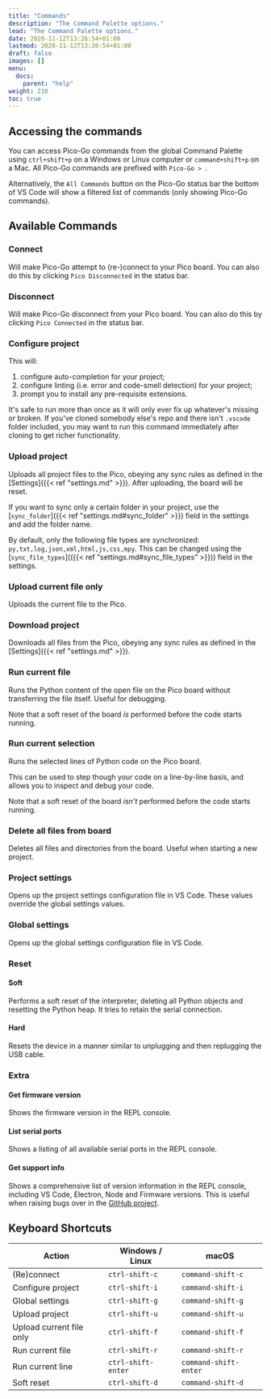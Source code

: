 ```yaml
---
title: "Commands"
description: "The Command Palette options."
lead: "The Command Palette options."
date: 2020-11-12T13:26:54+01:00
lastmod: 2020-11-12T13:26:54+01:00
draft: false
images: []
menu: 
  docs:
    parent: "help"
weight: 210
toc: true
---
```


## Accessing the commands

You can access Pico-Go commands from the global Command Palette using `ctrl+shift+p` on a Windows or Linux computer or `command+shift+p` on a Mac. All Pico-Go commands are prefixed with `Pico-Go > `.

Alternatively, the `All Commands` button on the Pico-Go status bar the bottom of VS Code will show a filtered list of commands (only showing Pico-Go commands).

## Available Commands

### Connect

Will make Pico-Go attempt to (re-)connect to your Pico board. You can also do this by clicking `Pico Disconnected` in the status bar.

### Disconnect

Will make Pico-Go disconnect from your Pico board. You can also do this by clicking `Pico Connected` in the status bar.

### Configure project

This will:

1. configure auto-completion for your project;
2. configure linting (i.e. error and code-smell detection) for your project;
3. prompt you to install any pre-requisite extensions.

It's safe to run more than once as it will only ever fix up whatever's missing or broken. If you've cloned somebody else's repo and there isn't `.vscode` folder included, you may want to run this command immediately after cloning to get richer functionality.

### Upload project

Uploads all project files to the Pico, obeying any sync rules as defined in the [Settings]({{< ref "settings.md" >}}). After uploading, the board will be reset.

If you want to sync only a certain folder in your project, use the [`sync_folder`]({{< ref "settings.md#sync_folder" >}}) field in the settings and add the folder name.

By default, only the following file types are synchronized: `py,txt,log,json,xml,html,js,css,mpy`. This can be changed using the [`sync_file_types`](({{< ref "settings.md#sync_file_types" >}})) field in the settings.

### Upload current file only

Uploads the current file to the Pico.

### Download project

Downloads all files from the Pico, obeying any sync rules as defined in the [Settings]({{< ref "settings.md" >}}).

### Run current file

Runs the Python content of the open file on the Pico board without transferring the file itself. Useful for debugging.

Note that a soft reset of the board _is_ performed before the code starts running.

### Run current selection

Runs the selected lines of Python code on the Pico board.

This can be used to step though your code on a line-by-line basis, and allows you to inspect and debug your code.

Note that a soft reset of the board _isn't_ performed before the code starts running.

### Delete all files from board

Deletes all files and directories from the board. Useful when starting a new project.

### Project settings

Opens up the project settings configuration file in VS Code. These values override the global settings values.

### Global settings

Opens up the global settings configuration file in VS Code.

### Reset

#### Soft

Performs a soft reset of the interpreter, deleting all Python objects and resetting the Python heap.  It tries to retain the serial connection.

#### Hard

Resets the device in a manner similar to unplugging and then replugging the USB cable.

### Extra

#### Get firmware version

Shows the firmware version in the REPL console.

#### List serial ports

Shows a listing of all available serial ports in the REPL console.

#### Get support info

Shows a comprehensive list of version information in the REPL console, including VS Code, Electron, Node and Firmware versions. This is useful when raising bugs over in the [GitHub project](https://github.com/cpwood/Pico-Go/issues).

## Keyboard Shortcuts

| Action           | Windows / Linux    | macOS                 |
| ---------------- | ------------------ | --------------------- |
| (Re)connect      | `ctrl-shift-c`     | `command-shift-c`     |
|  Configure project         | `ctrl-shift-i` | `command-shift-i` |
| Global settings  | `ctrl-shift-g`     | `command-shift-g`     |
| Upload project   | `ctrl-shift-u`     | `command-shift-u`     |
| Upload current file only | `ctrl-shift-f`     | `command-shift-f`     |
| Run current file | `ctrl-shift-r`     | `command-shift-r`     |
| Run current line | `ctrl-shift-enter` | `command-shift-enter` |
| Soft reset       | `ctrl-shift-d`     | `command-shift-d`     |